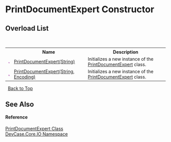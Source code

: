 # PrintDocumentExpert Constructor 
 


## Overload List
&nbsp;<table><tr><th></th><th>Name</th><th>Description</th></tr><tr><td>![Public method](media/pubmethod.gif "Public method")</td><td><a href="M_DevCase_Core_IO_PrintDocumentExpert__ctor">PrintDocumentExpert(String)</a></td><td>
Initializes a new instance of the <a href="T_DevCase_Core_IO_PrintDocumentExpert">PrintDocumentExpert</a> class.</td></tr><tr><td>![Public method](media/pubmethod.gif "Public method")</td><td><a href="M_DevCase_Core_IO_PrintDocumentExpert__ctor_1">PrintDocumentExpert(String, Encoding)</a></td><td>
Initializes a new instance of the <a href="T_DevCase_Core_IO_PrintDocumentExpert">PrintDocumentExpert</a> class.</td></tr></table>&nbsp;
<a href="#printdocumentexpert-constructor">Back to Top</a>

## See Also


#### Reference
<a href="T_DevCase_Core_IO_PrintDocumentExpert">PrintDocumentExpert Class</a><br /><a href="N_DevCase_Core_IO">DevCase.Core.IO Namespace</a><br />